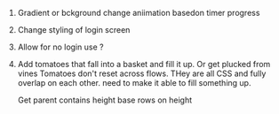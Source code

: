 1. Gradient or bckground change aniimation basedon timer progress
2. Change styling of login screen
3. Allow for no login use ?
4. Add tomatoes that fall into a basket and fill it up. Or get plucked from vines
   Tomatoes don't reset across flows. THey are all CSS and fully overlap on each other. need to make it able to fill something up.

   Get parent contains height
   base rows on height
